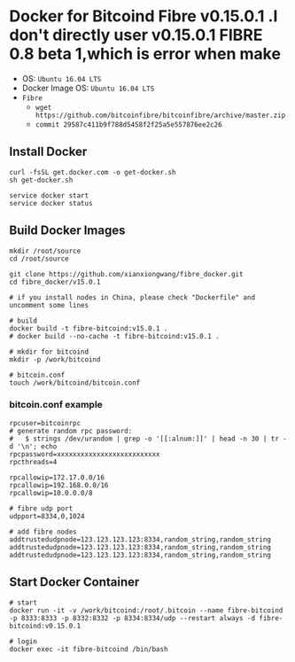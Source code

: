 Docker for Bitcoind Fibre v0.15.0.1 .I don't directly user v0.15.0.1 FIBRE 0.8 beta 1,which is error when make 
===================================

* OS: `Ubuntu 16.04 LTS`
* Docker Image OS: `Ubuntu 16.04 LTS`
* `Fibre`
  * `wget https://github.com/bitcoinfibre/bitcoinfibre/archive/master.zip`
  * `commit 29587c411b9f788d5458f2f25a5e557876ee2c26`

## Install Docker
```
curl -fsSL get.docker.com -o get-docker.sh
sh get-docker.sh

service docker start
service docker status

```

## Build Docker Images

```
mkdir /root/source
cd /root/source

git clone https://github.com/xianxiongwang/fibre_docker.git
cd fibre_docker/v15.0.1

# if you install nodes in China, please check "Dockerfile" and uncomment some lines

# build
docker build -t fibre-bitcoind:v15.0.1 .
# docker build --no-cache -t fibre-bitcoind:v15.0.1 .

# mkdir for bitcoind
mkdir -p /work/bitcoind

# bitcoin.conf
touch /work/bitcoind/bitcoin.conf
```

### bitcoin.conf example

```
rpcuser=bitcoinrpc
# generate random rpc password:
#   $ strings /dev/urandom | grep -o '[[:alnum:]]' | head -n 30 | tr -d '\n'; echo
rpcpassword=xxxxxxxxxxxxxxxxxxxxxxxxxx
rpcthreads=4

rpcallowip=172.17.0.0/16
rpcallowip=192.168.0.0/16
rpcallowip=10.0.0.0/8

# fibre udp port
udpport=8334,0,1024

# add fibre nodes
addtrustedudpnode=123.123.123.123:8334,random_string,random_string
addtrustedudpnode=123.123.123.123:8334,random_string,random_string
addtrustedudpnode=123.123.123.123:8334,random_string,random_string
```

## Start Docker Container

```
# start
docker run -it -v /work/bitcoind:/root/.bitcoin --name fibre-bitcoind -p 8333:8333 -p 8332:8332 -p 8334:8334/udp --restart always -d fibre-bitcoind:v0.15.0.1

# login
docker exec -it fibre-bitcoind /bin/bash
```

